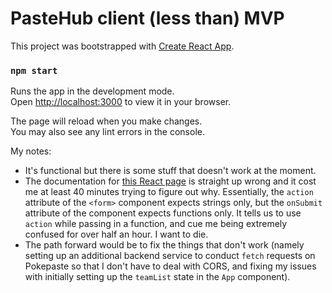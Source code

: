 # PasteHub client (less than) MVP

This project was bootstrapped with [Create React App](https://github.com/facebook/create-react-app).

### `npm start`

Runs the app in the development mode.\
Open [http://localhost:3000](http://localhost:3000) to view it in your browser.

The page will reload when you make changes.\
You may also see any lint errors in the console.

My notes:
- It's functional but there is some stuff that doesn't work at the moment.
- The documentation for [this React page](https://react.dev/reference/react-dom/components/form#usage) is straight up wrong and it cost me at least 40 minutes trying to figure out why. Essentially, the `action` attribute of the `<form>` component expects strings only, but the `onSubmit` attribute of the component expects functions only. It tells us to use `action` while passing in a function, and cue me being extremely confused for over half an hour. I want to die.
- The path forward would be to fix the things that don't work (namely setting up an additional backend service to conduct `fetch` requests on Pokepaste so that I don't have to deal with CORS, and fixing my issues with initially setting up the `teamList` state in the `App` component).

